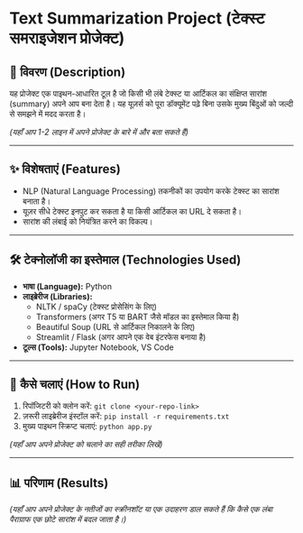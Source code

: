 # Text Summarization Project (टेक्स्ट समराइजेशन प्रोजेक्ट)

## 📖 विवरण (Description)
यह प्रोजेक्ट एक पाइथन-आधारित टूल है जो किसी भी लंबे टेक्स्ट या आर्टिकल का संक्षिप्त सारांश (summary) अपने आप बना देता है। यह यूज़र्स को पूरा डॉक्यूमेंट पढ़े बिना उसके मुख्य बिंदुओं को जल्दी से समझने में मदद करता है।

*(यहाँ आप 1-2 लाइन में अपने प्रोजेक्ट के बारे में और बता सकते हैं)*

---

## ✨ विशेषताएं (Features)
- NLP (Natural Language Processing) तकनीकों का उपयोग करके टेक्स्ट का सारांश बनाता है।
- यूज़र सीधे टेक्स्ट इनपुट कर सकता है या किसी आर्टिकल का URL दे सकता है।
- सारांश की लंबाई को नियंत्रित करने का विकल्प।

---

## 🛠️ टेक्नोलॉजी का इस्तेमाल (Technologies Used)
- **भाषा (Language):** Python
- **लाइब्रेरीज (Libraries):**
  - NLTK / spaCy (टेक्स्ट प्रोसेसिंग के लिए)
  - Transformers (अगर T5 या BART जैसे मॉडल का इस्तेमाल किया है)
  - Beautiful Soup (URL से आर्टिकल निकालने के लिए)
  - Streamlit / Flask (अगर आपने एक वेब इंटरफेस बनाया है)
- **टूल्स (Tools):** Jupyter Notebook, VS Code

---

## 🚀 कैसे चलाएं (How to Run)
1. रिपॉजिटरी को क्लोन करें: `git clone <your-repo-link>`
2. ज़रूरी लाइब्रेरीज इंस्टॉल करें: `pip install -r requirements.txt`
3. मुख्य पाइथन स्क्रिप्ट चलाएं: `python app.py`

*(यहाँ आप अपने प्रोजेक्ट को चलाने का सही तरीका लिखें)*

---

## 📊 परिणाम (Results)
*(यहाँ आप अपने प्रोजेक्ट के नतीजों का स्क्रीनशॉट या एक उदाहरण डाल सकते हैं कि कैसे एक लंबा पैराग्राफ एक छोटे सारांश में बदल जाता है।)*
